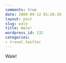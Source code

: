 ```yaml
---
comments: true
date: 2009-09-12 01:26:39
layout: post
slug: wale
title: Wale!
wordpress_id: 132
categories:
- travel.twitter
---
```


Wale!
